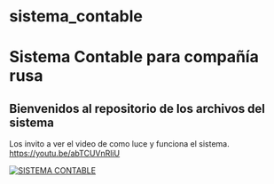 # sistema_contable
<h1><b>Sistema Contable para compañía rusa</b></h1>

<h2>Bienvenidos al repositorio de los archivos del sistema</h2>

Los invito a ver el video de como luce y funciona el sistema.
https://youtu.be/abTCUVnRliU

[![SISTEMA CONTABLE](https://img.youtube.com/vi/abTCUVnRliU/0.jpg)](https://youtu.be/abTCUVnRliU)
